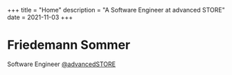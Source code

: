 +++
title = "Home"
description = "A Software Engineer at advanced STORE"
date = 2021-11-03
+++
# Friedemann Sommer
Software Engineer [@advancedSTORE](https://www.advanced-store.com/)
